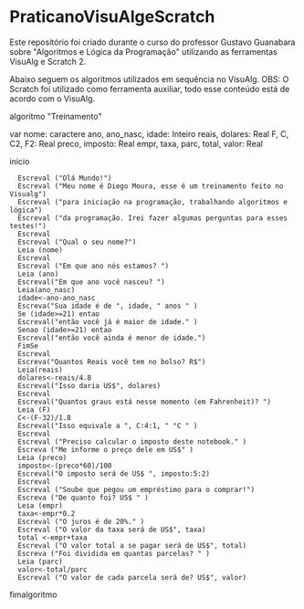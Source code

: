 # PraticanoVisuAlgeScratch
 Este repositório foi criado durante o curso do professor Gustavo Guanabara sobre "Algoritmos e Lógica da Programação" utilizando as ferramentas VisuAlg e Scratch 2.

 Abaixo seguem os algoritmos utilizados em sequência no VisuAlg.
 OBS: O Scratch foi utilizado como ferramenta auxiliar, todo esse conteúdo está de acordo com o VisuAlg.

algoritmo "Treinamento"

var
   nome: caractere
   ano, ano_nasc, idade: Inteiro
   reais, dolares: Real
   F, C, C2, F2: Real
   preco, imposto: Real
   empr, taxa, parc, total, valor: Real
   
inicio

      Escreval ("Olá Mundo!")
      Escreval ("Meu nome é Diego Moura, esse é um treinamento feito no Visualg")
      Escreval ("para iniciação na programação, trabalhando algoritmos e lógica")
      Escreval ("da programação. Irei fazer algumas perguntas para esses testes!")
      Escreval
      Escreval ("Qual o seu nome?")
      Leia (nome)
      Escreval
      Escreval ("Em que ano nós estamos? ")
      Leia (ano)
      Escreval("Em que ano você nasceu? ")
      Leia(ano_nasc)
      idade<-ano-ano_nasc
      Escreva("Sua idade é de ", idade, " anos " )
      Se (idade>=21) entao
      Escreval("então você já é maior de idade." )
      Senao (idade>=21) entao
      Escreval("então você ainda é menor de idade.")
      FimSe
      Escreval
      Escreva("Quantos Reais você tem no bolso? R$")
      Leia(reais)
      dolares<-reais/4.8
      Escreval("Isso daria US$", dolares)
      Escreval
      Escreval("Quantos graus está nesse momento (em Fahrenheit)? ")
      Leia (F)
      C<-(F-32)/1.8
      Escreval("Isso equivale a ", C:4:1, " °C " )
      Escreval
      Escreval ("Preciso calcular o imposto deste notebook." )
      Escreva ("Me informe o preço dele em US$" )
      Leia (preco)
      imposto<-(preco*60)/100
      Escreval("O imposto será de US$ ", imposto:5:2)
      Escreval
      Escreval ("Soube que pegou um empréstimo para o comprar!")
      Escreva ("De quanto foi? US$ " )
      Leia (empr)
      taxa<-empr*0.2
      Escreval ("O juros é de 20%." )
      Escreval ("O valor da taxa será de US$", taxa)
      total <-empr+taxa
      Escreval ("O valor total a se pagar será de US$", total)
      Escreva ("Foi dividida em quantas parcelas? " )
      Leia (parc)
      valor<-total/parc
      Escreval ("O valor de cada parcela será de? US$", valor)
      
      
fimalgoritmo

